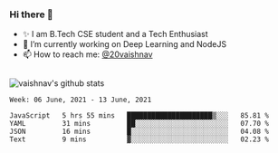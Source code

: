 ### Hi there 👋

<!--
**vaishnav-197/vaishnav-197** is a ✨ _special_ ✨ repository because its `README.md` (this file) appears on your GitHub profile.

Here are some ideas to get you started:
-->

- ✨ I am B.Tech CSE student and a Tech Enthusiast
- 🔭 I’m currently working on Deep Learning and NodeJS
- 📫 How to reach me: [@20vaishnav](https://twitter.com/20vaishnav)


<img src="https://github.com/vaishnav-197/vaishnav-197/blob/main/images/stat.svg" alt=""/>


![vaishnav's github stats](https://github-readme-stats.vercel.app/api?username=vaishnav-197&show_icons=true&theme=dark&count_private=true)



<!--START_SECTION:waka-->
```text
Week: 06 June, 2021 - 13 June, 2021

JavaScript   5 hrs 55 mins   █████████████████████▒░░░   85.81 % 
YAML         31 mins         ██░░░░░░░░░░░░░░░░░░░░░░░   07.70 % 
JSON         16 mins         █░░░░░░░░░░░░░░░░░░░░░░░░   04.08 % 
Text         9 mins          ▓░░░░░░░░░░░░░░░░░░░░░░░░   02.23 % 
```
<!--END_SECTION:waka-->
